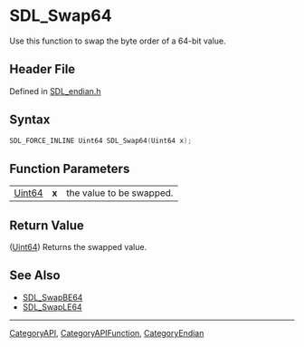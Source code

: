 # SDL_Swap64

Use this function to swap the byte order of a 64-bit value.

## Header File

Defined in [SDL_endian.h](https://github.com/libsdl-org/SDL/blob/SDL2/include/SDL_endian.h)

## Syntax

```c
SDL_FORCE_INLINE Uint64 SDL_Swap64(Uint64 x);
```

## Function Parameters

|                  |       |                          |
| ---------------- | ----- | ------------------------ |
| [Uint64](Uint64) | **x** | the value to be swapped. |

## Return Value

([Uint64](Uint64)) Returns the swapped value.

## See Also

- [SDL_SwapBE64](SDL_SwapBE64)
- [SDL_SwapLE64](SDL_SwapLE64)

----
[CategoryAPI](CategoryAPI), [CategoryAPIFunction](CategoryAPIFunction), [CategoryEndian](CategoryEndian)

